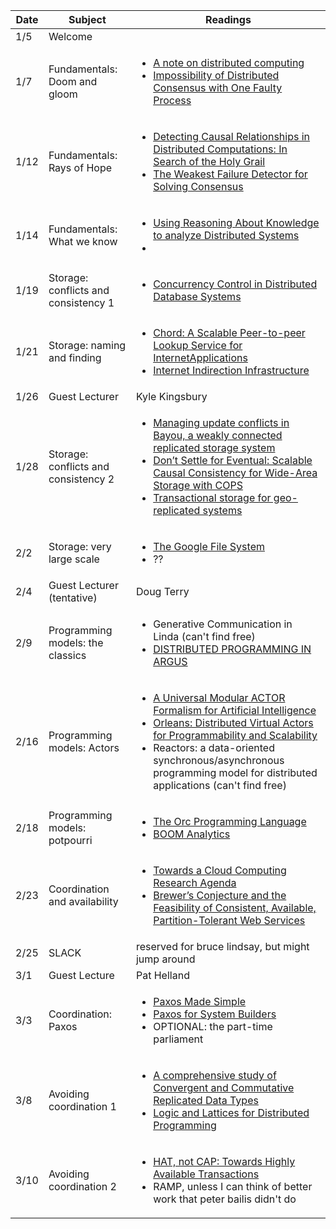 | Date | Subject | Readings |
|------|-----|------|
|1/5 | Welcome | |
| 1/7 | Fundamentals: Doom and gloom |<ul><li> [A note on distributed computing](http://theory.stanford.edu/people/jcm/cs358-96/spring-os.ps) </li> <li> [Impossibility of Distributed Consensus with One Faulty Process](https://groups.csail.mit.edu/tds/papers/Lynch/jacm85.pdf)</li></ul>|
|1/12 | Fundamentals: Rays of Hope |<ul><li>[Detecting Causal Relationships in Distributed Computations: In Search of the Holy Grail](https://www.vs.inf.ethz.ch/publ/papers/holygrail.pdf)</li><li>[The Weakest Failure Detector for Solving Consensus](http://www.cs.utexas.edu/~lorenzo/corsi/cs380d/papers/p685-chandra.pdf)</li></ul> |
|1/14| Fundamentals: What we know | <ul><li>[Using Reasoning About Knowledge to analyze Distributed Systems](https://www.cs.cornell.edu/home/halpern/papers/UsingRAK.pdf)</li><li></li><ul> |
|1/19| Storage: conflicts and consistency 1 | <ul><li>[Concurrency Control in Distributed Database Systems](https://www.cs.berkeley.edu/~brewer/cs262/concurrency-distributed-databases.pdf)</li><ul> | 
|1/21| Storage: naming and finding | <ul><li>[Chord: A Scalable Peer-to-peer Lookup Service for InternetApplications](https://pdos.csail.mit.edu/papers/chord:sigcomm01/chord_sigcomm.pdf)</li><li>[Internet Indirection Infrastructure](http://www.cs.berkeley.edu/~istoica/papers/i3-sigcomm02.pdf)</li><ul>
|1/26| Guest Lecturer | Kyle Kingsbury | 
|1/28| Storage: conflicts and consistency 2| <ul><li>[Managing update conflicts in Bayou, a weakly connected replicated storage system](http://zoo.cs.yale.edu/classes/cs422/2013/bib/terry95managing.pdf)</li><li>[Don’t Settle for Eventual: Scalable Causal Consistency for Wide-Area Storage with COPS](https://www.cs.cmu.edu/~dga/papers/cops-sosp2011.pdf)</li><li>[Transactional storage for geo-replicated systems](http://news.cs.nyu.edu/~jinyang/pub/walter-sosp11.pdf)</li><ul>|
|2/2| Storage: very large scale | <ul><li>[The Google File System](http://research.cs.wisc.edu/areas/os/Qual/papers/gfs.pdf)</li><li>??</li></ul>
|2/4| Guest Lecturer (tentative) | Doug Terry|
|2/9| Programming models: the classics| <ul><li>Generative Communication in Linda (can't find free)</li><li>[DISTRIBUTED PROGRAMMING IN ARGUS](https://people.csail.mit.edu/alinush/6.824-spring-2015/papers/argus88.pdf)</li></ul>|
|2/16| Programming models: Actors | <ul><li>[A Universal Modular ACTOR Formalism for Artificial Intelligence](http://worrydream.com/refs/Hewitt-ActorModel.pdf)</li><li>[Orleans: Distributed Virtual Actors for Programmability and Scalability](http://research.microsoft.com/pubs/210931/Orleans-MSR-TR-2014-41.pdf)</li><li>Reactors: a data-oriented synchronous/asynchronous programming model for distributed applications (can't find free)</li></ul>|
|2/18| Programming models: potpourri | <ul><li>[The Orc Programming Language](http://orc.googlecode.com/svn-history/r2526/trunk/Website/papers/forte09.pdf)</li><li>[BOOM Analytics](http://db.cs.berkeley.edu/papers/eurosys10-boom.pdf)</li>|
|2/23| Coordination and availability | <ul><li>[Towards a Cloud Computing Research Agenda](https://www.cs.purdue.edu/homes/bb/cs590/handouts/Cornell.pdf)</li><li>[Brewer’s Conjecture and the Feasibility of Consistent, Available, Partition-Tolerant Web Services](https://www.comp.nus.edu.sg/~gilbert/pubs/BrewersConjecture-SigAct.pdf)</li></ul>|
|2/25| SLACK | reserved for bruce lindsay, but might jump around |
|3/1| Guest Lecture | Pat Helland|
|3/3| Coordination: Paxos | <ul><li>[Paxos Made Simple](http://research.microsoft.com/en-us/um/people/lamport/pubs/paxos-simple.pdf)</li><li>[Paxos for System Builders](http://www.cs.jhu.edu/~jak/docs/paxos_for_system_builders.pdf)</li><li>OPTIONAL: the part-time parliament</li></ul>|
|3/8| Avoiding coordination 1 | <ul><li>[A comprehensive study of Convergent and Commutative Replicated Data Types](http://hal.upmc.fr/inria-00555588/document)</li><li>[Logic and Lattices for Distributed Programming](http://db.cs.berkeley.edu/papers/UCB-lattice-tr.pdf)</li></ul>|
|3/10| Avoiding coordination 2 | <ul><li>[HAT, not CAP: Towards Highly Available Transactions](http://www.bailis.org/papers/hat-hotos2013.pdf)</li><li>RAMP, unless I can think of better work that peter bailis didn't do</li></ul>|


